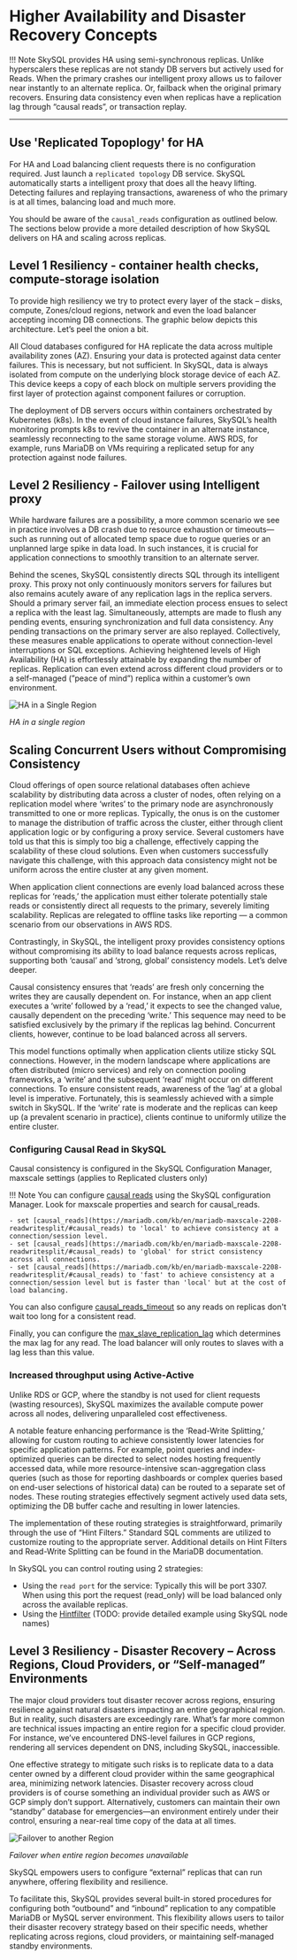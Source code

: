 # Higher Availability and Disaster Recovery Concepts

!!! Note
    SkySQL provides HA using semi-synchronous replicas. Unlike hyperscalers these replicas are not standy DB servers but actively used for Reads. When the primary crashes our intelligent proxy allows us to failover near instantly to an alternate replica. Or, failback when the original primary recovers. Ensuring data consistency even when replicas have a replication lag through “causal reads”, or transaction replay. 

----

## **Use 'Replicated Topoplogy' for HA**

For HA and Load balancing client requests there is no configuration required. Just launch a `replicated topology` DB service. SkySQL automatically starts a intelligent proxy that does all the heavy lifting. Detecting failures and replaying transactions, awareness of who the primary is at all times, balancing load and much more. 

You should be aware of the `causal_reads` configuration as outlined below. The sections below provide a more detailed description of how SkySQL delivers on HA and scaling across replicas. 

## **Level 1 Resiliency - container health checks, compute-storage isolation**

To provide high resiliency we try to protect every layer of the stack – disks, compute, Zones/cloud regions, network and even the load balancer accepting incoming DB connections. The graphic below depicts this architecture. Letʼs peel the onion a bit.

All Cloud databases configured for HA replicate the data across multiple availability zones (AZ). Ensuring your data is protected against data center failures. This is necessary, but not sufficient. In SkySQL, data is always isolated from compute on the underlying block storage device of each AZ. This device keeps a copy of each block on multiple servers providing the first layer of protection against component failures or corruption.

The deployment of DB servers occurs within containers orchestrated by Kubernetes (k8s). In the event of cloud instance failures, SkySQL’s health monitoring prompts k8s to revive the container in an alternate instance, seamlessly reconnecting to the same storage volume. AWS RDS, for example, runs MariaDB on VMs requiring a replicated setup for any protection against node failures.

## **Level 2 Resiliency - Failover using Intelligent proxy**

While hardware failures are a possibility, a more common scenario we see in practice involves a DB crash due to resource exhaustion or timeouts—such as running out of allocated temp space due to rogue queries or an unplanned large spike in data load. In such instances, it is crucial for application connections to smoothly transition to an alternate server.

Behind the scenes, SkySQL consistently directs SQL through its intelligent proxy. This proxy not only continuously monitors servers for failures but also remains acutely aware of any replication lags in the replica servers. Should a primary server fail, an immediate election process ensues to select a replica with the least lag. Simultaneously, attempts are made to flush any pending events, ensuring synchronization and full data consistency. Any pending transactions on the primary server are also replayed. Collectively, these measures enable applications to operate without connection-level interruptions or SQL exceptions. Achieving heightened levels of High Availability (HA) is effortlessly attainable by expanding the number of replicas. Replication can even extend across different cloud providers or to a self-managed (ˮpeace of mindˮ) replica within a customerʼs own environment.

![HA in a Single Region](HA_in_single_region.drawio.png)
    
*HA in a single region*


## **Scaling Concurrent Users without Compromising Consistency**

Cloud offerings of open source relational databases often achieve scalability by distributing data across a cluster of nodes, often relying on a replication model where ‘writes’ to the primary node are asynchronously transmitted to one or more replicas. Typically, the onus is on the customer to manage the distribution of traffic across the cluster, either through client application logic or by configuring a proxy service. Several customers have told us that this is simply too big a challenge, effectively capping the scalability of these cloud solutions. Even when customers successfully navigate this challenge, with this approach data consistency might not be uniform across the entire cluster at any given moment.

When application client connections are evenly load balanced across these replicas for ‘reads,’ the application must either tolerate potentially stale reads or consistently direct all requests to the primary, severely limiting scalability. Replicas are relegated to offline tasks like reporting — a common scenario from our observations in AWS RDS.

Contrastingly, in SkySQL, the intelligent proxy provides consistency options without compromising its ability to load balance requests across replicas, supporting both ‘causal’ and ‘strong, global’ consistency models. Let’s delve deeper.

Causal consistency ensures that ‘reads’ are fresh only concerning the writes they are causally dependent on. For instance, when an app client executes a ‘write’ followed by a ‘read,’ it expects to see the changed value, causally dependent on the preceding ‘write.’ This sequence may need to be satisfied exclusively by the primary if the replicas lag behind. Concurrent clients, however, continue to be load balanced across all servers.

This model functions optimally when application clients utilize sticky SQL connections. However, in the modern landscape where applications are often distributed (micro services) and rely on connection pooling frameworks, a ‘write’ and the subsequent ‘read’ might occur on different connections. To ensure consistent reads, awareness of the ‘lag’ at a global level is imperative. Fortunately, this is seamlessly achieved with a simple switch in SkySQL. If the ‘write’ rate is moderate and the replicas can keep up (a prevalent scenario in practice), clients continue to uniformly utilize the entire cluster.

### Configuring Causal Read in SkySQL 
Causal consistency is configured in the SkySQL Configuration Manager, maxscale settings (applies to Replicated clusters only)

!!! Note
    You can configure [causal reads](https://mariadb.com/kb/en/mariadb-maxscale-2208-readwritesplit/#causal_reads) using the SkySQL configuration Manager. Look for maxscale properties and search for causal_reads. 

    - set [causal_reads](https://mariadb.com/kb/en/mariadb-maxscale-2208-readwritesplit/#causal_reads) to 'local' to achieve consistency at a connection/session level. 
    - set [causal_reads](https://mariadb.com/kb/en/mariadb-maxscale-2208-readwritesplit/#causal_reads) to 'global' for strict consistency across all connections. 
    - set [causal_reads](https://mariadb.com/kb/en/mariadb-maxscale-2208-readwritesplit/#causal_reads) to 'fast' to achieve consistency at a connection/session level but is faster than 'local' but at the cost of load balancing. 

You can also configure [causal_reads_timeout](https://mariadb.com/kb/en/mariadb-maxscale-2208-readwritesplit/#causal_reads_timeout) so any reads on replicas don't wait too long for a consistent read. 

Finally, you can configure the [max_slave_replication_lag](https://mariadb.com/kb/en/mariadb-maxscale-2208-readwritesplit/#max_slave_replication_lag) which determines the max lag for any read. The load balancer will only routes to slaves with a lag less than this value. 

### **Increased throughput using Active-Active**

Unlike RDS or GCP, where the standby is not used for client requests (wasting resources), SkySQL maximizes the available compute power across all nodes, delivering unparalleled cost effectiveness.

A notable feature enhancing performance is the ‘Read-Write Splitting,’ allowing for custom routing to achieve consistently lower latencies for specific application patterns. For example, point queries and index-optimized queries can be directed to select nodes hosting frequently accessed data, while more resource-intensive scan-aggregation class queries (such as those for reporting dashboards or complex queries based on end-user selections of historical data) can be routed to a separate set of nodes. These routing strategies effectively segment actively used data sets, optimizing the DB buffer cache and resulting in lower latencies.

The implementation of these routing strategies is straightforward, primarily through the use of “Hint Filters.” Standard SQL comments are utilized to customize routing to the appropriate server. Additional details on Hint Filters and Read-Write Splitting can be found in the MariaDB documentation.

In SkySQL you can control routing using 2 strategies:

- Using the `read port` for the service: Typically this will be port 3307. When using this port the request (read_only) will be load balanced only across the available replicas. 
- Using the [Hintfilter](https://mariadb.com/kb/en/mariadb-maxscale-24-hintfilter/)  (TODO: provide detailed example using SkySQL node names)


## **Level 3 Resiliency -  Disaster Recovery – Across Regions, Cloud Providers, or “Self-managed” Environments**

The major cloud providers tout disaster recover across regions, ensuring resilience against natural disasters impacting an entire geographical region. But in reality, such disasters are exceedingly rare. Whatʼs far more common are technical issues impacting an entire region for a specific cloud provider. For instance, we’ve encountered DNS-level failures in GCP regions, rendering all services dependent on DNS, including SkySQL, inaccessible.

One effective strategy to mitigate such risks is to replicate data to a data center owned by a different cloud provider within the same geographical area, minimizing network latencies. Disaster recovery across cloud providers is of course something an individual provider such as AWS or GCP simply donʼt support. Alternatively, customers can maintain their own “standby” database for emergencies—an environment entirely under their control, ensuring a near-real time copy of the data at all times.

![Failover to another Region](Failover_to_another_region.drawio.png)
    
*Failover when entire region becomes unavailable*


SkySQL empowers users to configure “external” replicas that can run anywhere, offering flexibility and resilience.

To facilitate this, SkySQL provides several built-in stored procedures for configuring both “outbound” and “inbound” replication to any compatible MariaDB or MySQL server environment. This flexibility allows users to tailor their disaster recovery strategy based on their specific needs, whether replicating across regions, cloud providers, or maintaining self-managed standby environments.
